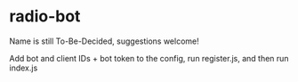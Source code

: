 # radio-bot

Name is still To-Be-Decided, suggestions welcome!

Add bot and client IDs + bot token to the config, run register.js, and then run index.js

